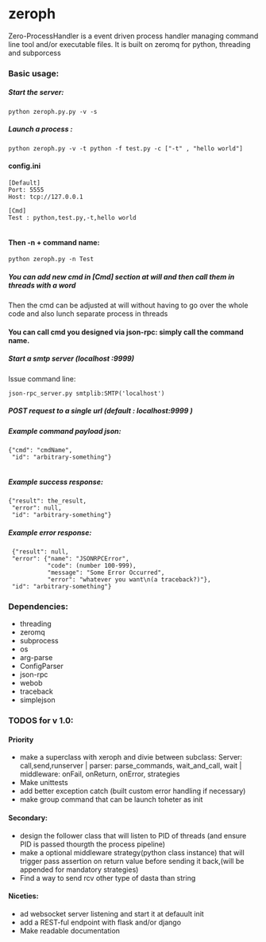 # zeroph
Zero-ProcessHandler is a event driven process handler managing command line tool and/or executable files. It is built on zeromq for python, threading and subporcess


### Basic usage:

##### Start the server:

```
python zeroph.py.py -v -s

```

##### Launch a process :

```
python zeroph.py -v -t python -f test.py -c ["-t" , "hello world"]

```

#### config.ini
```
[Default]
Port: 5555
Host: tcp://127.0.0.1

[Cmd]
Test : python,test.py,-t,hello world


```

#### Then -n + command name:
```
python zeroph.py -n Test

```

##### You can add new cmd in [Cmd] section at will and then call them in threads with a word
Then the cmd can be adjusted at will without having to go over the whole code and also lunch separate process in threads

#### You can call cmd you designed via json-rpc: simply call the command name. 

##### Start a smtp server (localhost :9999) 
Issue command line:
```
json-rpc_server.py smtplib:SMTP('localhost')

```

##### POST request to a single url (default : localhost:9999 )

##### Example command payload json:
```
{"cmd": "cmdName",
 "id": "arbitrary-something"}
 
```
##### Example success response:
```
{"result": the_result,
 "error": null,
 "id": "arbitrary-something"}

```
##### Example error response:
```
 {"result": null,
 "error": {"name": "JSONRPCError",
           "code": (number 100-999),
           "message": "Some Error Occurred",
           "error": "whatever you want\n(a traceback?)"},
 "id": "arbitrary-something"}

```


### Dependencies:

- threading
- zeromq
- subprocess
- os
- arg-parse
- ConfigParser
- json-rpc
- webob
- traceback
- simplejson


### TODOS for v 1.0:

#### Priority 

- make a superclass with xeroph and divie between subclass: Server: call,send,runserver  | parser: parse_commands, wait_and_call, wait | middleware: onFail, onReturn, onError, strategies
- Make unittests
- add better exception catch (built custom error handling if necessary)
- make group command that can be launch toheter as init

#### Secondary:

- design the follower class that will listen to PID of threads (and ensure PID is passed thourgth the process pipeline)
- make a optional middleware strategy(python class instance) that will trigger pass assertion on return value before sending it back,(will be appended for mandatory strategies)
- Find a way to send rcv other type of dasta than string

#### Niceties:

- ad websocket server listening and start it at defauult init
- add a REST-ful endpoint with flask and/or django
- Make readable documentation


